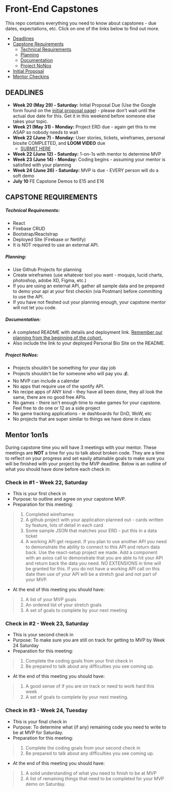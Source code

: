 # Front-End Capstones

This repo contains everything you need to know about capstones - due dates, expectations, etc.  Click on one of the links below to find out more.

- [Deadlines](#deadlines)
- [Capstone Requirements](#capstone-requirements)
  - [Technical Requirements](#technical-requirements)
  - [Planning](#planning)
  - [Documentation](#documentation)
  - [Project NoNos](#project-nonos)
- [Initial Proposal](02_initial-proposal.md)
- [Mentor Checkins](#mentor-1on1s)


## DEADLINES
* **Week 20 (May 29) - Saturday:** Initial Proposal Due (Use the Google form found on the [initial proposal page](./02_initial-proposal.md)) - please don't wait until the actual due date for this.  Get it in this weekend before someone else takes your topic.
* **Week 21 (May 31) - Monday:** Project ERD due - again get this to me ASAP so nobody needs to wait
* **Week 22 (June 7) - Monday:** User stories, tickets, wireframes, personal biosite COMPLETED, and **LOOM VIDEO** due
  - [SUBMIT HERE](https://forms.gle/KZkhQwUgrSErZhDV6)
* **Week 22 (June 12) - Saturday:** 1-on-1s with mentor to determine MVP
* **Week 23 (June 14) - Monday:** Coding begins - assuming your mentor is satisfied with your planning
* **Week 24 (June 26) - Saturday:** MVP is due - EVERY person will do a soft demo
* **July 10** FE Capstone Demos to E15 and E16

## CAPSTONE REQUIREMENTS
##### Technical Requirements:
* React
* Firebase CRUD
* Bootstrap/Reactstrap
* Deployed Site (Firebase or Netlify)
* It is NOT required to use an external API.

##### Planning:
* Use Github Projects for planning
* Create wireframes (use whatever tool you want - moqups, lucid charts, photoshop, adobe XD, Figma, etc.)
* If you are using an external API, gather all sample data and be prepared to demo your api at your first checkin (via Postman) before committing to use the API.
* If you have not fleshed out your planning enough, your capstone mentor will not let you code.

##### Documentation:
* A completed README with details and deployment link. [Remember our planning from the beginning of the cohort.](https://github.com/nss-nightclass-projects/team-planning)
* Also include the link to your deployed Personal Bio Site on the README.

##### Project NoNos:
* Projects shouldn't be something for your day job
* Projects shouldn't be for someone who will pay you :moneybag:.
* No MVP can include a calendar
* No apps that require use of the spotify API.
* No recipe apps of ANY kind - they have all been done, they all look the same, there are no good free APIs.
* No games - there isn't enough time to make games for your capstone.  Feel free to do one or 12 as a side project
* No game tracking applications - ie dashboards for DnD, WoW, etc
* No projects that are super similar to things we have done in class

## Mentor 1on1s
During capstone time you will have 3 meetings with your mentor. These meetings are **NOT** a time for you to talk about broken code.  They are a time to reflect on your progress and set easily attainable goals to make sure you will be finished with your project by the MVP deadline.  Below is an outline of what you should have done before each check in:

### Check in #1 - Week 22, Saturday
* This is your first check in
* Purpose: to outline and agree on your capstone MVP.
* Preparation for this meeting:
> 1. Completed wireframes
> 1. A github project with your application planned out - cards written by feature, lots of detail in each card
> 1. Some sample JSON that matches your ERD - put this in a data ticket
> 1. A working API get request.  If you plan to use another API you need to demonstrate the ability to connect to this API and return data back.  Use the react-setup project we made.  Add a component with an axios call to demonstrate that you are able to hit your API and return back the data you need.  NO EXTENSIONS in time will be granted for this.  If you do not have a working API call on this date then use of your API will be a stretch goal and not part of your MVP.
* At the end of this meeting you should have:
> 1. A list of your MVP goals
> 1. An ordered list of your stretch goals
> 1. A set of goals to complete by your next meeting

### Check in #2 - Week 23, Saturday
* This is your second check in
* Purpose: To make sure you are still on track for getting to MVP by Week 24 Saturday
* Preparation for this meeting:
> 1. Complete the coding goals from your first check in
> 1. Be prepared to talk about any difficulties you see coming up.
* At the end of this meeting you should have:
> 1. A good sense of if you are on track or need to work hard this week
> 1. A set of goals to complete by your next meeting.

### Check in #3 - Week 24, Tuesday
* This is your final check in
* Purpose: To determine what (if any) remaining code you need to write to be at MVP for Saturday.
* Preparation for this meeting:
> 1. Complete the coding goals from your second check in
> 1. Be prepared to talk about any difficulties you see coming up.
* At the end of this meeting you should have:
> 1. A solid understanding of what you need to finish to be at MVP
> 1. A list of remaining things that need to be completed for your MVP demo on Saturday.



